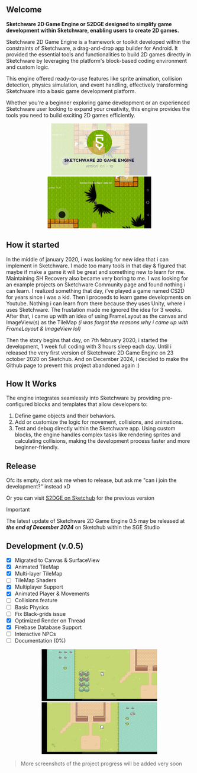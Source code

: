## Welcome
**<p>Sketchware 2D Game Engine or S2DGE designed to simplify game development within Sketchware, enabling users to create 2D games.</p>**
<p>Sketchware 2D Game Engine is a framework or toolkit developed within the constraints of Sketchware, a drag-and-drop app builder for Android. It provided the essential tools and functionalities to build 2D games directly in Sketchware by leveraging the platform's block-based coding environment and custom logic.</p>
<p>This engine offered ready-to-use features like sprite animation, collision detection, physics simulation, and event handling, effectively transforming Sketchware into a basic game development platform.</p>
<p>Whether you're a beginner exploring game development or an experienced Sketchware user looking to expand your creativity, this engine provides the tools you need to build exciting 2D games efficiently.</p>

<p align="center">
  <img src="./screenshots/3336028.jpg" alt="Second Image" height="140"/>
  <img src="./screenshots/3257632.jpg" alt="First Image" height="140"/>
</p>

## How it started
In the middle of january 2020, i was looking for new idea that i can implement in Sketchware. I made too many tools in that day & figured that maybe if make a game it will be great and something new to learn for me. Maintaining SH Recovery also became very boring to me. I was looking for an example projects on Sketchware Community page and found nothing i can learn. I realized something that day, i've played a game named CS2D for years since i was a kid. Then i proceeds to learn game developments on Youtube. Nothing i can learn from there because they uses Unity, where i uses Sketchware. The frustation made me ignored the idea for 3 weeks. After that, i came up with an idea of using FrameLayout as the canvas and ImageView(s) as the TileMap _(i was forgot the reasons why i came up with FrameLayout & ImageView lol)_

Then the story begins that day, on 7th february 2020, i started the development, 1 week full coding with 3 hours sleep each day. Until i released the very first version of Sketchware 2D Game Engine on 23 october 2020 on Sketchub. And on December 2024, i decided to make the Github page to prevent this project abandoned again :)

## How It Works
The engine integrates seamlessly into Sketchware by providing pre-configured blocks and templates that allow developers to:
1.  Define game objects and their behaviors.
2.  Add or customize the logic for movement, collisions, and animations.
3.  Test and debug directly within the Sketchware app.
Using custom blocks, the engine handles complex tasks like rendering sprites and calculating collisions, making the development process faster and more beginner-friendly.

## Release
Ofc its empty, dont ask me when to release, but ask me "can i join the development?" instead xD
<p>
  Or you can visit <a href="https://web.sketchub.in/p/808">S2DGE on Sketchub</a> for the previous version
</p>

> [!IMPORTANT]
> The latest update of Sketchware 2D Game Engine 0.5 may be released at ***the end of December 2024*** on Sketchub within the SGE Studio

## Development (v.0.5)
- [x] Migrated to Canvas & SurfaceView
- [x] Animated TileMap
- [x] Multi-layer TileMap
- [ ] TileMap Shaders
- [x] Multiplayer Support
- [x] Animated Player & Movements
- [ ] Collisions feature
- [ ] Basic Physics
- [ ] Fix Black-grids issue
- [x] Optimized Render on Thread
- [x] Firebase Database Support
- [ ] Interactive NPCs
- [ ] Documentation (0%)

<p align="center">
  <img src="./screenshots/ss0.5-1.jpg" alt="s2dge:0.5" height="140"/>
  <img src="./screenshots/ss0.5-2.jpg" alt="s2dge:0.5" height="140"/>
</p>

> More screenshots of the project progress will be added very soon
